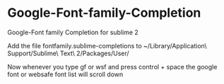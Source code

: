 Google-Font-family-Completion
=============================

Google-Font family Completion for sublime 2


Add the file fontfamily.sublime-completions  to ~/Library/Application\ Support/Sublime\ Text\ 2/Packages/User/

Now whenever you type gf or wsf and press control + space the google font or websafe font list will scroll down

